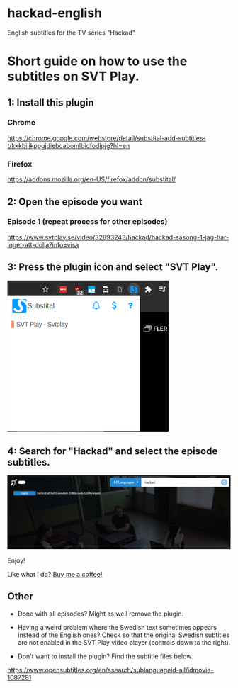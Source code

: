 # hackad-english
English subtitles for the TV series "Hackad"

# Short guide on how to use the subtitles on SVT Play.

## 1: Install this plugin

### Chrome
https://chrome.google.com/webstore/detail/substital-add-subtitles-t/kkkbiiikppgjdiebcabomlbidfodipjg?hl=en

### Firefox
https://addons.mozilla.org/en-US/firefox/addon/substital/

## 2: Open the episode you want 

### Episode 1 (repeat process for other episodes)
https://www.svtplay.se/video/32893243/hackad/hackad-sasong-1-jag-har-inget-att-dolja?info=visa


## 3: Press the plugin icon and select "SVT Play".

![Substital](plugin.png)

## 4: Search for "Hackad" and select the episode subtitles.

![Substital](search.png)

Enjoy!

Like what I do? [Buy me a coffee!](https://www.paypal.com/donate?hosted_button_id=K5AC67KMER7AC)

## Other

* Done with all episodes? Might as well remove the plugin.

* Having a weird problem where the Swedish text sometimes appears instead of the English ones? Check so that the original Swedish subtitles are not enabled in the SVT Play video player (controls down to the right).

* Don't want to install the plugin? Find the subtitle files below.

https://www.opensubtitles.org/en/ssearch/sublanguageid-all/idmovie-1087281
